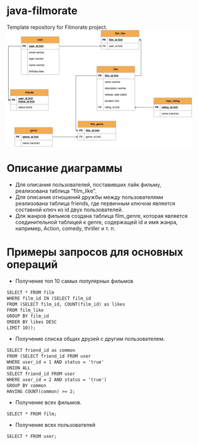 # java-filmorate
Template repository for Filmorate project.
![ER-diagram](project.png)
# Описание диаграммы
* Для описания пользователей, поставивших лайк фильму, реализована таблица "film_like".
* Для описания отношений дружбы между пользователями реализована таблица friends, где первичным ключом является
составной ключ из id двух пользователей.
* Для жанров фильмов создана таблица film_genre, которая является соединительной таблицей к genre, содержащей id и имя жанра, например,
Action, comedy, thriller и т. п.

# Примеры запросов для основных операций
* Получение топ 10 самых популярных фильмов
```roomsql
SELECT * FROM film
WHERE film_id IN (SELECT film_id
FROM (SELECT film_id, COUNT(film_id) as likes
FROM film_like
GROUP BY film_id
ORDER BY likes DESC
LIMIT 10));
```
* Получение списка общих друзей с другим пользователем.
```roomsql
SELECT friend_id as common
FROM (SELECT friend_id FROM user
WHERE user_id = 1 AND status = 'true'
UNION ALL
SELECT friend_id FROM user
WHERE user_id = 2 AND status = 'true')
GROUP BY common
HAVING COUNT(common) >= 2;
```
* Получение всех фильмов.
```roomsql
SELECT * FROM film;
```
* Получение всех пользователей
```roomsql
SELECT * FROM user;
```
